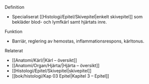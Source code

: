Definition
- Specialiserat [[Histologi/Epitel/Skivepitel|enkelt skivepitel]] som bekläder blod- och lymfkärl samt hjärtats inre.

Funktion
- Barriär, reglering av hemostas, inflammationsrespons, kärltonus.

Relaterat
- [[Anatomi/Kärl/|Kärl – översikt]]
- [[Anatomi/Organ/Hjärta/|Hjärta – översikt]]
- [[Histologi/Epitel/Skivepitel|skivepitel]]
- [[bok/histologi/Kap 03 Epitel|Kapitel 3 – Epitel]]
